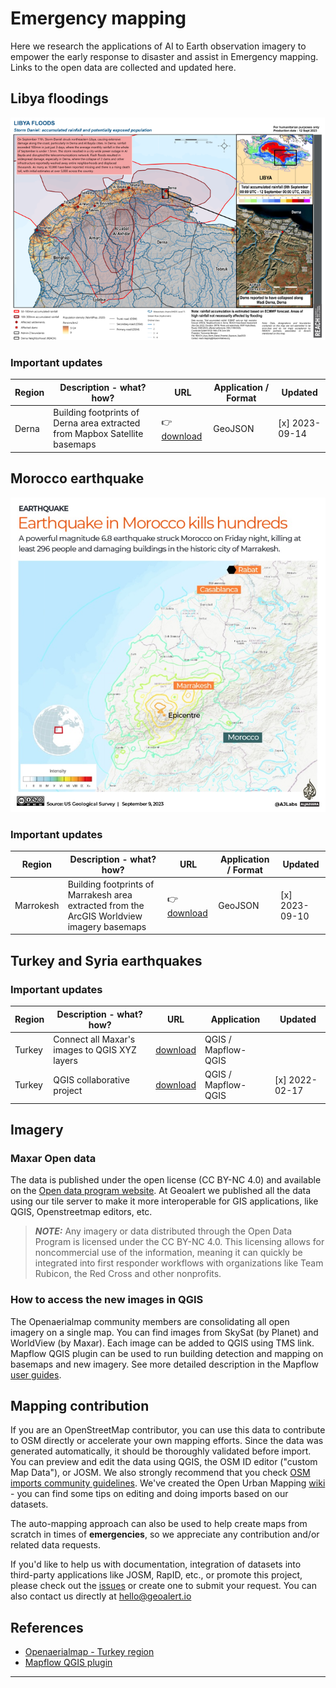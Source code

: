 # Emergency mapping

Here we research the applications of AI to Earth observation imagery to empower the early response to disaster and assist in Emergency mapping. Links to the open data are collected and updated here.


## Libya floodings

![**USGS map - Libya flooding**](images/libya_flood.png)

### Important updates ###

| Region | Description - what? how? | URL | Application / Format| Updated |
|-------------|------------|----------|----------|-------------|
| Derna | Building footprints of Derna area extracted from Mapbox Satellite basemaps | 👉 [download](https://filebrowser.mapflow.ai/s/pyHW6qlI38h8cX4) | GeoJSON | [x] 2023-09-14 |


## Morocco earthquake ##

![**USGS map - Morocco earthquake**](images/morocco_eq.jpeg)

### Important updates ###

| Region | Description - what? how? | URL | Application / Format| Updated |
|-------------|------------|----------|----------|-------------|
| Marrokesh | Building footprints of Marrakesh area extracted from the ArcGIS Worldview imagery basemaps | 👉 [download](https://filebrowser.mapflow.ai/s/6o2ZssFy7CrrAS5) | GeoJSON | [x] 2023-09-10 |


## Turkey and Syria earthquakes ##

### Important updates ###

| Region | Description - what? how? | URL | Application | Updated |
|-------------|------------|----------|----------|-------------|
| Turkey | Connect all Maxar's images to QGIS XYZ layers | [download](Turkey/XYZ_links_Opendata_Maxar_Turkey.xml) | QGIS / Mapflow-QGIS | |
| Turkey | QGIS collaborative project | [download](Turkey/project-qgis.xml) | QGIS / Mapflow-QGIS | [x] 2022-02-17 |


## Imagery ##

### Maxar Open data ###

The data is published under the open license (CC BY-NC 4.0) and available on the [Open data program website](https://www.maxar.com/open-data/turkey-earthquake-2023).
At Geoalert we published all the data using our tile server to make it more interoperable for GIS applications, like QGIS, Openstreetmap editors, etc. 

> **_NOTE:_** Any imagery or data distributed through the Open Data Program is licensed under the CC BY-NC 4.0. This licensing allows for noncommercial use of the information, meaning it can quickly be integrated into first responder workflows with organizations like Team Rubicon, the Red Cross and other nonprofits.


### How to access the new images in QGIS ###

The Openaerialmap community members are consolidating all open imagery on a single map. You can find images from SkySat (by Planet) and WorldView (by Maxar).
Each image can be added to QGIS using TMS link.
Mapflow QGIS plugin can be used to run building detection and mapping on basemaps and new imagery. See more detailed description in the Mapflow [user guides](https://docs.mapflow.ai/userguides/howto.html#use-openaerialmap-as-an-imagery-publication-tool).


## Mapping contribution

If you are an OpenStreetMap contributor, you can use this data to contribute to OSM directly or accelerate your own mapping efforts. Since the data was generated automatically, it should be thoroughly validated before import. You can preview and edit the data using QGIS, the OSM ID editor ("custom Map Data"), or JOSM. We also strongly recommend that you check [OSM imports community guidelines](https://wiki.openstreetmap.org/wiki/Import/Guidelines).
We've created the Open Urban Mapping [wiki](https://wiki.openstreetmap.org/wiki/Geoalert_Open_Urban_Mapping) - you can find some tips on editing and doing imports based on our datasets.

The auto-mapping approach can also be used to help create maps from scratch in times of **emergencies**, so we appreciate any contribution and/or related data requests.

If you'd like to help us with documentation, integration of datasets into third-party applications like JOSM, RapID, etc., or promote this project, please check out the [issues](https://github.com/Geoalert/urban-mapping/issues) or create one to submit your request. You can also contact us directly at [hello@geoalert.io](mailto:hello@geoalert.io)

## References

* [Openaerialmap - Turkey region](https://map.openaerialmap.org/#/36.80351257324219,37.14991863100135,10?_k=ggl1wi)
* [Mapflow QGIS plugin](https://github.com/Geoalert/mapflow-qgis)
---------------------------